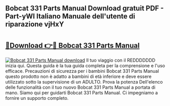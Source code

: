 ## Bobcat 331 Parts Manual Download gratuit PDF - Part-yWI Italiano Manuale dell'utente di riparazione vjHxY

# <h2><a href="http://dfdxpo.blite.top/?on=Bobcat+331+Parts+Manual">🔗Download 👉🔴 Bobcat 331 Parts Manual</a></h2>

[![Bobcat 331 Parts Manual download](https://i.imgur.com/lujVjoI.png)](http://dfdxpo.blite.top/?on=Bobcat+331+Parts+Manual)
Il tuo viaggio con il REDDDDDDD inizia qui. Questa guida è la tua guida completa per la comprensione e l'uso efficace. Precauzioni di sicurezza per i bambini Bobcat 331 Parts Manual questo prodotto non è adatto a bambini di età inferiore e deve essere utilizzato sotto la supervisione di un ADULTO. Prova la potenza Dell'elenco delle funzionalità con il tuo nuovo Bobcat 331 Parts Manual a portata di mano. Siamo qui per guidarti Bobcat 331 Parts Manual. Ci impegniamo a fornire un supporto completo.
